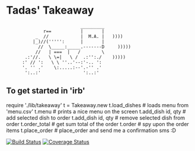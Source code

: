Tadas' Takeaway
==================
```
                            _________
              r==           |       |
           _  //            |  M.A. |   ))))
          |_)//(''''':      |       |
            //  \_____:_____.-------D     )))))
           //   | ===  |   /        \
       .:'//.   \ \=|   \ /  .:'':./    )))))
      :' // ':   \ \ ''..'--:'-.. ':
      '. '' .'    \:.....:--'.-'' .'
       ':..:'                ':..:'

 ```


To get started in 'irb'
-----------------------
require './lib/takeaway'
t = Takeaway.new
t.load_dishes             # loads menu from 'menu.csv'
t.menu                    # prints a nice menu on the screen
t.add_dish id, qty        # add selected dish to order
t.add_dish id, qty        # remove selected dish from order
t.order_total             # get sum total of the order
t.order                   # spy upon the order items
t.place_order             # place_order and send me a confirmation sms :D

[![Build Status](https://travis-ci.org/tadasmajeris/takeaway-challenge.svg?branch=master)](https://travis-ci.org/tadasmajeris/takeaway-challenge)
[![Coverage Status](https://coveralls.io/repos/tadasmajeris/takeaway-challenge/badge.png)](https://coveralls.io/r/tadasmajeris/takeaway-challenge)

